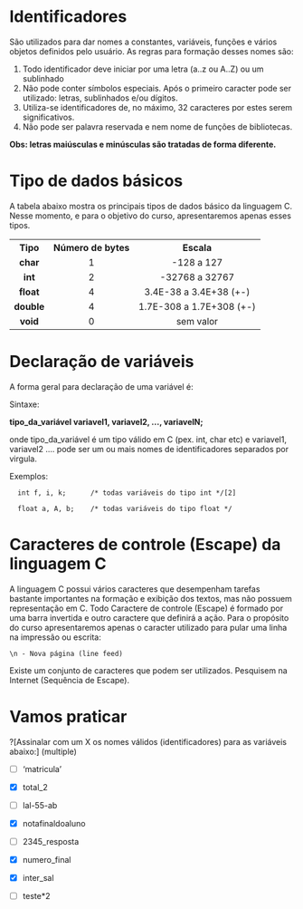 # Identificadores
 

São utilizados para dar nomes a constantes, variáveis, funções e vários objetos definidos pelo usuário. As regras para formação desses nomes são:

 
<ol>
  <li>Todo identificador deve iniciar por uma letra (a..z ou A..Z) ou um sublinhado</li>
  <li>Não pode conter símbolos especiais. Após o primeiro caracter pode ser utilizado: letras, sublinhados e/ou dígitos.</li>
  <li>Utiliza-se identificadores de, no máximo, 32 caracteres por estes serem significativos.</li>
  <li>Não pode ser palavra reservada e nem nome de funções de bibliotecas.</li>
 </ol>
 
<strong>Obs: letras maiúsculas e minúsculas são tratadas de forma diferente. </strong>

# Tipo de dados básicos
A tabela abaixo mostra os principais tipos de dados básico da linguagem C. Nesse momento, e para o objetivo do curso, apresentaremos apenas esses tipos.
<table>
  <tr>
    <th>Tipo</th>
    <th>Número de bytes</th>
    <th>Escala</th>
 <tr align="center"><td><strong>char</strong></td> <td> 1 </td> <td> -128 a 127</td> </tr>
 <tr align="center"><td><strong>int</strong></td> <td> 2</td> <td> -32768 a 32767</td> </tr>
 <tr align="center"><td><strong> float </strong></td> <td> 4 </td> <td> 3.4E-38 a 3.4E+38 (+-)</td> </tr>
<tr align="center"><td><strong> double </strong></td> <td> 4 </td> <td> 1.7E-308 a 1.7E+308 (+-)</td> </tr>
<tr align="center"><td><strong> void</strong></td> <td> 0 </td> <td> sem valor</td> </tr>
</table>

# Declaração de variáveis
 A forma geral para declaração de uma variável é:

Sintaxe:

<strong> tipo_da_variável variavel1, variavel2, ..., variavelN; </strong>

 
onde tipo_da_variável  é um tipo válido em C (pex. int, char etc) e variavel1, variavel2 .... pode ser um ou mais nomes de identificadores separados por virgula.

Exemplos:

      int f, i, k;      /* todas variáveis do tipo int */[2]

      float a, A, b;    /* todas variáveis do tipo float */

 # Caracteres de controle (Escape) da linguagem C
 A linguagem C possui vários caracteres que desempenham tarefas bastante importantes na formação e exibição dos textos, mas não possuem representação em C. Todo Caractere de controle (Escape) é formado por uma barra invertida e outro caractere que definirá a ação. Para o propósito do curso apresentaremos apenas o caracter utilizado para pular uma linha na impressão ou escrita:
```
\n - Nova página (line feed)
```
Existe um conjunto de caracteres que podem ser utilizados. Pesquisem na Internet (Sequência de Escape).

# Vamos praticar
?[Assinalar com um X os nomes válidos (identificadores) para as variáveis abaixo:] (multiple)

- [  ] ‘matricula’

- [X] total_2

- [  ] lal-55-ab

- [X] notafinaldoaluno

- [  ] 2345_resposta

- [X] numero_final

- [X] inter_sal

- [  ] teste*2
    
